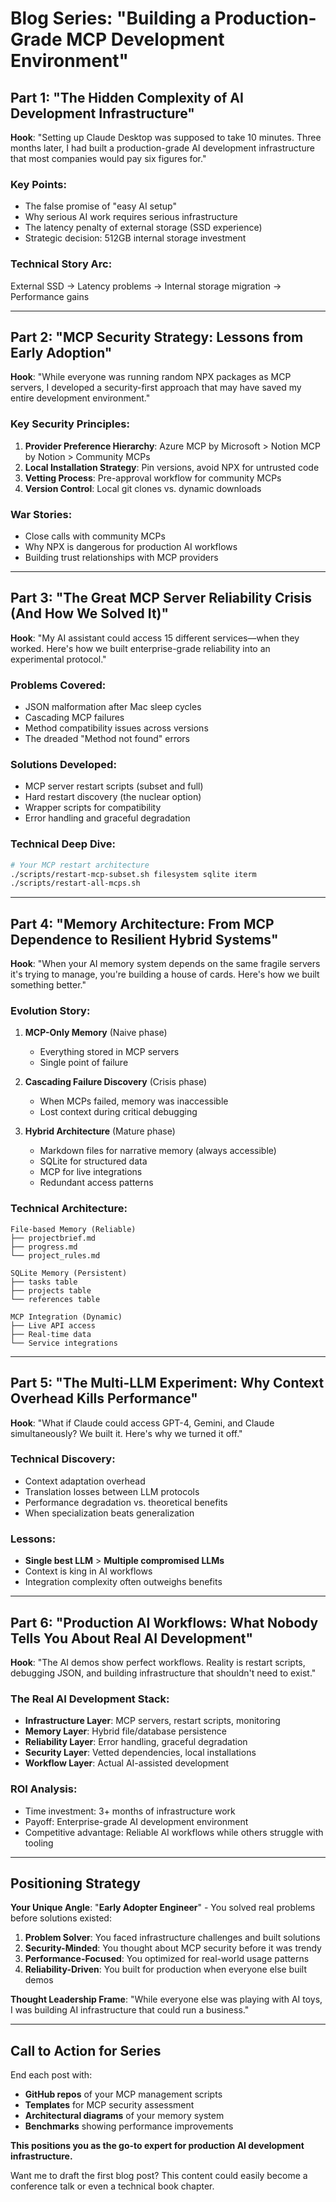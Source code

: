 # Blog Series: "Building a Production-Grade MCP Development Environment"

## Part 1: "The Hidden Complexity of AI Development Infrastructure"
**Hook**: "Setting up Claude Desktop was supposed to take 10 minutes. Three months later, I had built a production-grade AI development infrastructure that most companies would pay six figures for."

### Key Points:
- The false promise of "easy AI setup"
- Why serious AI work requires serious infrastructure
- The latency penalty of external storage (SSD experience)
- Strategic decision: 512GB internal storage investment

### Technical Story Arc:
External SSD → Latency problems → Internal storage migration → Performance gains

---

## Part 2: "MCP Security Strategy: Lessons from Early Adoption"
**Hook**: "While everyone was running random NPX packages as MCP servers, I developed a security-first approach that may have saved my entire development environment."

### Key Security Principles:
1. **Provider Preference Hierarchy**: Azure MCP by Microsoft > Notion MCP by Notion > Community MCPs
2. **Local Installation Strategy**: Pin versions, avoid NPX for untrusted code
3. **Vetting Process**: Pre-approval workflow for community MCPs
4. **Version Control**: Local git clones vs. dynamic downloads

### War Stories:
- Close calls with community MCPs
- Why NPX is dangerous for production AI workflows
- Building trust relationships with MCP providers

---

## Part 3: "The Great MCP Server Reliability Crisis (And How We Solved It)"
**Hook**: "My AI assistant could access 15 different services—when they worked. Here's how we built enterprise-grade reliability into an experimental protocol."

### Problems Covered:
- JSON malformation after Mac sleep cycles
- Cascading MCP failures
- Method compatibility issues across versions
- The dreaded "Method not found" errors

### Solutions Developed:
- MCP server restart scripts (subset and full)
- Hard restart discovery (the nuclear option)
- Wrapper scripts for compatibility
- Error handling and graceful degradation

### Technical Deep Dive:
```bash
# Your MCP restart architecture
./scripts/restart-mcp-subset.sh filesystem sqlite iterm
./scripts/restart-all-mcps.sh
```

---

## Part 4: "Memory Architecture: From MCP Dependence to Resilient Hybrid Systems"
**Hook**: "When your AI memory system depends on the same fragile servers it's trying to manage, you're building a house of cards. Here's how we built something better."

### Evolution Story:
1. **MCP-Only Memory** (Naive phase)
   - Everything stored in MCP servers
   - Single point of failure
   
2. **Cascading Failure Discovery** (Crisis phase)
   - When MCPs failed, memory was inaccessible
   - Lost context during critical debugging
   
3. **Hybrid Architecture** (Mature phase)
   - Markdown files for narrative memory (always accessible)
   - SQLite for structured data
   - MCP for live integrations
   - Redundant access patterns

### Technical Architecture:
```
File-based Memory (Reliable)
├── projectbrief.md
├── progress.md  
└── project_rules.md

SQLite Memory (Persistent)
├── tasks table
├── projects table
└── references table

MCP Integration (Dynamic)
├── Live API access
├── Real-time data
└── Service integrations
```

---

## Part 5: "The Multi-LLM Experiment: Why Context Overhead Kills Performance"
**Hook**: "What if Claude could access GPT-4, Gemini, and Claude simultaneously? We built it. Here's why we turned it off."

### Technical Discovery:
- Context adaptation overhead
- Translation losses between LLM protocols  
- Performance degradation vs. theoretical benefits
- When specialization beats generalization

### Lessons:
- **Single best LLM** > **Multiple compromised LLMs**
- Context is king in AI workflows
- Integration complexity often outweighs benefits

---

## Part 6: "Production AI Workflows: What Nobody Tells You About Real AI Development"
**Hook**: "The AI demos show perfect workflows. Reality is restart scripts, debugging JSON, and building infrastructure that shouldn't need to exist."

### The Real AI Development Stack:
- **Infrastructure Layer**: MCP servers, restart scripts, monitoring
- **Memory Layer**: Hybrid file/database persistence  
- **Reliability Layer**: Error handling, graceful degradation
- **Security Layer**: Vetted dependencies, local installations
- **Workflow Layer**: Actual AI-assisted development

### ROI Analysis:
- Time investment: 3+ months of infrastructure work
- Payoff: Enterprise-grade AI development environment
- Competitive advantage: Reliable AI workflows while others struggle with tooling

---

## Positioning Strategy

**Your Unique Angle**: "**Early Adopter Engineer**" - You solved real problems before solutions existed:

1. **Problem Solver**: You faced infrastructure challenges and built solutions
2. **Security-Minded**: You thought about MCP security before it was trendy  
3. **Performance-Focused**: You optimized for real-world usage patterns
4. **Reliability-Driven**: You built for production when everyone else built demos

**Thought Leadership Frame**: 
"While everyone else was playing with AI toys, I was building AI infrastructure that could run a business."

---

## Call to Action for Series

End each post with:
- **GitHub repos** of your MCP management scripts
- **Templates** for MCP security assessment
- **Architectural diagrams** of your memory system
- **Benchmarks** showing performance improvements

**This positions you as the go-to expert for production AI development infrastructure.**

Want me to draft the first blog post? This content could easily become a conference talk or even a technical book chapter.